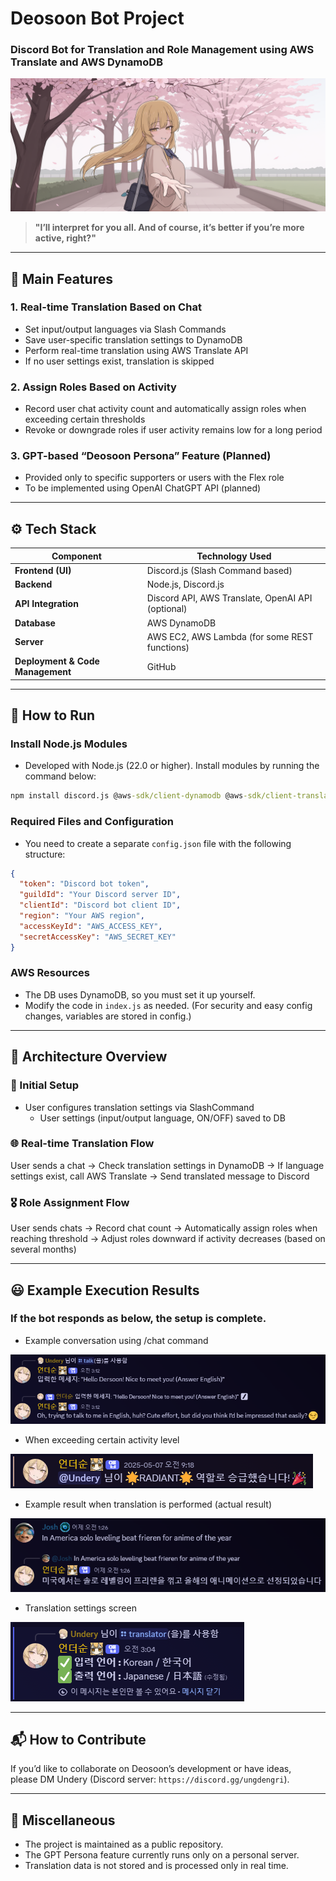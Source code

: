 # Deosoon Bot Project
### Discord Bot for Translation and Role Management using AWS Translate and AWS DynamoDB
![Deosoon AI Picture](./docs/Deosoon_AI.png)

> **"I’ll interpret for you all. And of course, it’s better if you’re more active, right?"**

---

## 🧠 Main Features

### 1. Real-time Translation Based on Chat
- Set input/output languages via Slash Commands
- Save user-specific translation settings to DynamoDB
- Perform real-time translation using AWS Translate API
- If no user settings exist, translation is skipped

### 2. Assign Roles Based on Activity
- Record user chat activity count and automatically assign roles when exceeding certain thresholds
- Revoke or downgrade roles if user activity remains low for a long period

### 3. GPT-based “Deosoon Persona” Feature (Planned)
- Provided only to specific supporters or users with the Flex role
- To be implemented using OpenAI ChatGPT API (planned)

---

## ⚙️ Tech Stack

| Component | Technology Used |
|-----------|-----------------|
| **Frontend (UI)** | Discord.js (Slash Command based) |
| **Backend** | Node.js, Discord.js |
| **API Integration** | Discord API, AWS Translate, OpenAI API (optional) |
| **Database** | AWS DynamoDB |
| **Server** | AWS EC2, AWS Lambda (for some REST functions) |
| **Deployment & Code Management** | GitHub |

---

## 🤖 How to Run

### Install Node.js Modules
- Developed with Node.js (22.0 or higher). Install modules by running the command below:

```cmd
npm install discord.js @aws-sdk/client-dynamodb @aws-sdk/client-translate
```

### Required Files and Configuration
- You need to create a separate `config.json` file with the following structure:

```json
{
  "token": "Discord bot token",
  "guildId": "Your Discord server ID",
  "clientId": "Discord bot client ID",
  "region": "Your AWS region",
  "accessKeyId": "AWS_ACCESS_KEY",
  "secretAccessKey": "AWS_SECRET_KEY"
}
```

### AWS Resources
- The DB uses DynamoDB, so you must set it up yourself.
- Modify the code in `index.js` as needed. (For security and easy config changes, variables are stored in config.)

---

## 📐 Architecture Overview

### 🔁 Initial Setup
- User configures translation settings via SlashCommand
  - User settings (input/output language, ON/OFF) saved to DB

### 🌐 Real-time Translation Flow
User sends a chat → Check translation settings in DynamoDB → If language settings exist, call AWS Translate → Send translated message to Discord

### 🎖️ Role Assignment Flow
User sends chats → Record chat count → Automatically assign roles when reaching threshold → Adjust roles downward if activity decreases (based on several months)

---

## 😃 Example Execution Results

### If the bot responds as below, the setup is complete.

* Example conversation using /chat command

![EN_EX1_chat](./docs/execution_1_en.png)

* When exceeding certain activity level

![EX2_ruleupdate](./docs/execution_2.png)

* Example result when translation is performed (actual result)

![EX3_translate](./docs/execution_3.png)

* Translation settings screen

![EX4_setting](./docs/execution_4.png)

---

## 📬 How to Contribute

If you’d like to collaborate on Deosoon’s development or have ideas,  
please DM Undery (Discord server: `https://discord.gg/ungdengri`).

---

## 📌 Miscellaneous

- The project is maintained as a public repository.
- The GPT Persona feature currently runs only on a personal server.
- Translation data is not stored and is processed only in real time.
